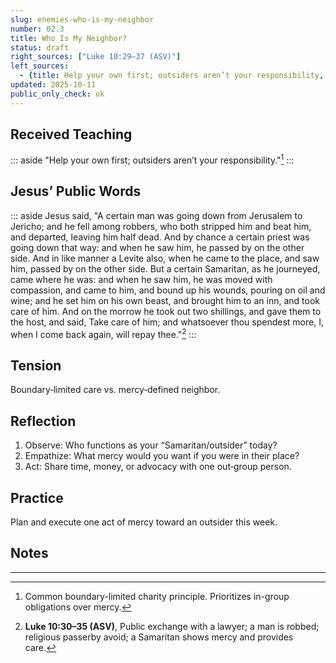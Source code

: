 ```yaml
---
slug: enemies-who-is-my-neighbor
number: 02.3
title: Who Is My Neighbor?
status: draft
right_sources: ["Luke 10:29–37 (ASV)"]
left_sources:
  - {title: Help your own first; outsiders aren’t your responsibility, type: paraphrase, permission: none}
updated: 2025-10-11
public_only_check: ok
---
```


## Received Teaching
::: aside
"Help your own first; outsiders aren’t your responsibility."[^10]
:::

## Jesus’ Public Words
::: aside
Jesus said, "A certain man was going down from Jerusalem to Jericho; and he fell among robbers, who both stripped him and beat him, and departed, leaving him half dead. And by chance a certain priest was going down that way: and when he saw him, he passed by on the other side. And in like manner a Levite also, when he came to the place, and saw him, passed by on the other side. But a certain Samaritan, as he journeyed, came where he was: and when he saw him, he was moved with compassion, and came to him, and bound up his wounds, pouring on oil and wine; and he set him on his own beast, and brought him to an inn, and took care of him. And on the morrow he took out two shillings, and gave them to the host, and said, Take care of him; and whatsoever thou spendest more, I, when I come back again, will repay thee."[^11]
:::

## Tension
Boundary‑limited care vs. mercy‑defined neighbor.

## Reflection
1. Observe: Who functions as your “Samaritan/outsider” today?
2. Empathize: What mercy would you want if you were in their place?
3. Act: Share time, money, or advocacy with one out‑group person.

## Practice
Plan and execute one act of mercy toward an outsider this week.

## Notes

---

[^10]: Common boundary-limited charity principle. Prioritizes in-group obligations over mercy.
[^11]: **Luke 10:30–35 (ASV)**, Public exchange with a lawyer; a man is robbed; religious passerby avoid; a Samaritan shows mercy and provides care.

